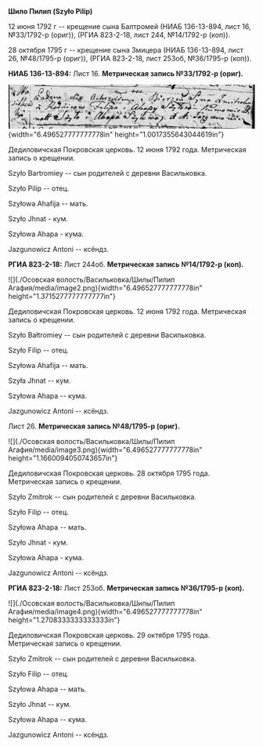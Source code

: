 **Шило Пилип (Szyło Pilip)**

12 июня 1792 г -- крещение сына Балтромей (НИАБ 136-13-894, лист 16,
№33/1792-р (ориг)), (РГИА 823-2-18, лист 244, №14/1792-р (коп)).

28 октября 1795 г -- крещение сына Змицера (НИАБ 136-13-894, лист 26,
№48/1795-р (ориг)), (РГИА 823-2-18, лист 253об, №36/1795-р (коп)).

**НИАБ 136-13-894:** Лист 16. **Метрическая запись №33/1792-р (ориг).**

![](./media/04f99ca1f8b9b52b218ccc63f1288d0f844012ac.png){width="6.496527777777778in"
height="1.0017355643044619in"}

Дедиловичская Покровская церковь. 12 июня 1792 года. Метрическая запись
о крещении.

Szyło Bartromiey -- сын родителей с деревни Васильковка.

Szyło Pilip -- отец.

Szyłowa Ahafija -- мать.

Szyło Jhnat - кум.

Szyłowa Ahapa - кума.

Jazgunowicz Antoni -- ксёндз.

**РГИА 823-2-18:** Лист 244об. **Метрическая запись №14/1792-р (коп).**

![](./Осовская волость/Васильковка/Шилы/Пилип Агафия/media/image2.png){width="6.496527777777778in"
height="1.3715277777777777in"}

Дедиловичская Покровская церковь. 12 июня 1792 года. Метрическая запись
о крещении.

Szyło Bałtromiey -- сын родителей с деревни Васильковка.

Szyło Filip -- отец.

Szyłowa Ahafija -- мать.

Szyła Jhnat -- кум.

Szyłowa Ahapa -- кума.

Jazgunowicz Antoni -- ксёндз.

Лист 26. **Метрическая запись №48/1795-р (ориг).**

![](./Осовская волость/Васильковка/Шилы/Пилип Агафия/media/image3.png){width="6.496527777777778in"
height="1.1660094050743657in"}

Дедиловичская Покровская церковь. 28 октября 1795 года. Метрическая
запись о крещении.

Szyło Zmitrok -- сын родителей с деревни Васильковка.

Szyło Filip -- отец.

Szyłowa Ahapa -- мать.

Szyło Jhnat - кум.

Szyłowa Ahapa - кума.

Jazgunowicz Antoni -- ксёндз.

**РГИА 823-2-18:** Лист 253об. **Метрическая запись №36/1795-р (коп).**

![](./Осовская волость/Васильковка/Шилы/Пилип Агафия/media/image4.png){width="6.496527777777778in"
height="1.2708333333333333in"}

Дедиловичская Покровская церковь. 29 октября 1795 года. Метрическая
запись о крещении.

Szyło Zmitrok -- сын родителей с деревни Васильковка.

Szyło Filip -- отец.

Szyłowa Ahapa -- мать.

Szyło Jhnat -- кум.

Szyłowa Ahapa -- кума.

Jazgunowicz Antoni -- ксёндз.
